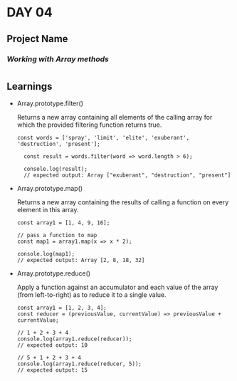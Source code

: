 # DAY 04

## Project Name

### <i>Working with Array methods</i>

#

## Learnings

- Array.prototype.filter()

  Returns a new array containing all elements of the calling array for which the provided filtering function returns true.

  ```
  const words = ['spray', 'limit', 'elite', 'exuberant', 'destruction', 'present'];

    const result = words.filter(word => word.length > 6);

    console.log(result);
    // expected output: Array ["exuberant", "destruction", "present"]
  ```

- Array.prototype.map()

  Returns a new array containing the results of calling a function on every element in this array.

  ```
  const array1 = [1, 4, 9, 16];

  // pass a function to map
  const map1 = array1.map(x => x * 2);

  console.log(map1);
  // expected output: Array [2, 8, 18, 32]
  ```

- Array.prototype.reduce()

  Apply a function against an accumulator and each value of the array (from left-to-right) as to reduce it to a single value.

  ```
  const array1 = [1, 2, 3, 4];
  const reducer = (previousValue, currentValue) => previousValue + currentValue;

  // 1 + 2 + 3 + 4
  console.log(array1.reduce(reducer));
  // expected output: 10

  // 5 + 1 + 2 + 3 + 4
  console.log(array1.reduce(reducer, 5));
  // expected output: 15
  ```

